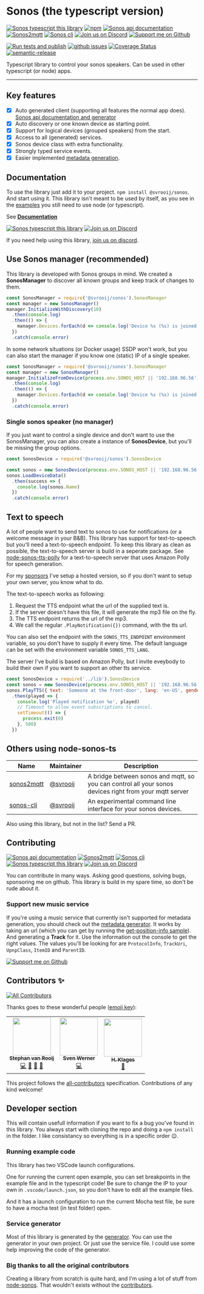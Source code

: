 # Sonos (the typescript version)

[![Sonos typescript this library][badge_sonos-typescript]][link_sonos-typescript]
[![npm][badge_npm]][link_npm]
[![Sonos api documentation][badge_sonos-docs]][link_sonos-docs]
[![Sonos2mqtt][badge_sonos-mqtt]][link_sonos-mqtt]
[![Sonos cli][badge_sonos-cli]][link_sonos-cli]
[![Join us on Discord][badge_discord]][link_discord]
[![Support me on Github][badge_sponsor]][link_sponsor]

[![Run tests and publish][badge_build]][link_build]
[![github issues][badge_issues]][link_issues]
[![Coverage Status](https://coveralls.io/repos/github/svrooij/node-sonos-ts/badge.svg?branch=master)](https://coveralls.io/github/svrooij/node-sonos-ts?branch=master)
[![semantic-release](https://img.shields.io/badge/%20%20%F0%9F%93%A6%F0%9F%9A%80-semantic--release-e10079.svg)](//github.com/semantic-release/semantic-release)

Typescript library to control your sonos speakers. Can be used in other typescript (or node) apps.

---
## Key features

- [x] Auto generated client (supporting all features the normal app does). [Sonos api documentation and generator](https://svrooij.io/sonos-api-docs/)
- [x] Auto discovery or one known device as starting point.
- [x] Support for logical devices (grouped speakers) from the start.
- [x] Access to all (generated) services.
- [x] Sonos device class with extra functionality.
- [x] Strongly typed service events.
- [x] Easier implemented [metadata generation](./src/helpers/metadata-helper.ts).

## Documentation

To use the library just add it to your project. `npm install @svrooij/sonos`. And start using it. This library isn't meant to be used by itself, as you see in the [examples](./examples) you still need to use node (or typescript).

See **[Documentation](https://svrooij.github.io/node-sonos-ts/getting-started.html)**

[![Sonos typescript this library][badge_sonos-typescript]][link_sonos-typescript] [![Join us on Discord][badge_discord]][link_discord]

If you need help using this library, [join us on discord][link_discord].

## Use Sonos manager (recommended)

This library is developed with Sonos groups in mind. We created a **SonosManager** to discover all known groups and keep track of changes to them.

```js
const SonosManager = require('@svrooij/sonos').SonosManager
const manager = new SonosManager()
manager.InitializeWithDiscovery(10)
  .then(console.log)
  .then(() => {
    manager.Devices.forEach(d => console.log('Device %s (%s) is joined in %s', d.Name, d.uuid, d.GroupName))
  })
  .catch(console.error)
```

In some network situations (or Docker usage) SSDP won't work, but you can also start the manager if you know one (static) IP of a single speaker.

```js
const SonosManager = require('@svrooij/sonos').SonosManager
const manager = new SonosManager()
manager.InitializeFromDevice(process.env.SONOS_HOST || '192.168.96.56')
  .then(console.log)
  .then(() => {
    manager.Devices.forEach(d => console.log('Device %s (%s) is joined in %s', d.Name, d.uuid, d.GroupName))
  })
  .catch(console.error)
```

### Single sonos speaker (no manager)

If you just want to control a single device and don't want to use the SonosManager, you can also create a instance of **SonosDevice**, but you'll be missing the group options.

```js
const SonosDevice = require('@svrooij/sonos').SonosDevice

const sonos = new SonosDevice(process.env.SONOS_HOST || '192.168.96.56')
sonos.LoadDeviceData()
  .then(success => {
    console.log(sonos.Name)
  })
  .catch(console.error)
```

## Text to speech

A lot of people want to send text to sonos to use for notifications (or a welcome message in your B&B). This library has support for text-to-speech but you'll need a text-to-speech endpoint. To keep this library as clean as possible, the text-to-speech server is build in a seperate package. See [node-sonos-tts-polly](https://github.com/svrooij/node-sonos-tts-polly) for a text-to-speech server that uses Amazon Polly for speech generation.

For my [sponsors](link_sponsor) I've setup a hosted version, so if you don't want to setup your own server, you know what to do.

The text-to-speech works as following:

1. Request the TTS endpoint what the url of the supplied text is.
2. If the server doesn't have this file, it will generate the mp3 file on the fly.
3. The TTS endpoint returns the url of the mp3.
4. We call the regular `.PlayNotification({})` command, with the tts url.

You can also set the endpoint with the `SONOS_TTS_ENDPOINT` environment variable, so you don't have to supply it every time. The default language can be set with the environment variable `SONOS_TTS_LANG`.

The server I've build is based on Amazon Polly, but I invite eveybody to build their own if you want to support an other tts service.

```JavaScript
const SonosDevice = require('../lib').SonosDevice
const sonos = new SonosDevice(process.env.SONOS_HOST || '192.168.96.56')
sonos.PlayTTS({ text: 'Someone at the front-door', lang: 'en-US', gender: 'male', volume: 50, endpoint: 'https://your.tts.endpoint/api/generate' })
  .then(played => {
    console.log('Played notification %o', played)
    // Timeout to allow event subscriptions to cancel.
    setTimeout(() => {
      process.exit(0)
    }, 500)
  })
```

## Others using node-sonos-ts

|Name|Maintainer|Description|
|----|----------|----------|
|[sonos2mqtt](https://github.com/svrooij/sonos2mqtt)|[@svrooij](https://github.com/svrooij)|A bridge between sonos and mqtt, so you can control all your sonos devices right from your mqtt server|
|[sonos-cli](https://github.com/svrooij/sonos-cli)|[@svrooij](https://github.com/svrooij)|An experimental command line interface for your sonos devices.|

Also using this library, but not in the list? Send a PR.

## Contributing

[![Sonos api documentation][badge_sonos-docs]][link_sonos-docs]
[![Sonos2mqtt][badge_sonos-mqtt]][link_sonos-mqtt]
[![Sonos cli][badge_sonos-cli]][link_sonos-cli]
[![Sonos typescript this library][badge_sonos-typescript]][link_sonos-typescript]
[![Join us on Discord][badge_discord]][link_discord]

You can contribute in many ways. Asking good questions, solving bugs, sponsoring me on github. This library is build in my spare time, so don't be rude about it.

### Support new music service

If you're using a music service that currently isn't supported for metadata generation, you should check out the [metadata generator](./src/helpers/metadata-helper.ts).
It works by taking an url (which you can get by running the [get-position-info sample](./examples/get-position-info.js)). And generating a **Track** for it. Use the information out the console to get the right values.
The values you'll be looking for are `ProtocolInfo`, `TrackUri`, `UpnpClass`, `ItemID` and `ParentID`.

[![Support me on Github][badge_sponsor]][link_sponsor]

## Contributors ✨

<!-- ALL-CONTRIBUTORS-BADGE:START - Do not remove or modify this section -->
[![All Contributors](https://img.shields.io/badge/all_contributors-3-orange.svg?style=flat-square)](#contributors-)
<!-- ALL-CONTRIBUTORS-BADGE:END -->

Thanks goes to these wonderful people ([emoji key](https://allcontributors.org/docs/en/emoji-key)):

<!-- ALL-CONTRIBUTORS-LIST:START - Do not remove or modify this section -->
<!-- prettier-ignore-start -->
<!-- markdownlint-disable -->
<table>
  <tr>
    <td align="center"><a href="https://svrooij.nl"><img src="https://avatars2.githubusercontent.com/u/1292510?v=4" width="100px;" alt=""/><br /><sub><b>Stephan van Rooij</b></sub></a><br /><a href="https://github.com/svrooij/node-sonos-ts/commits?author=svrooij" title="Code">💻</a> <a href="https://github.com/svrooij/node-sonos-ts/commits?author=svrooij" title="Documentation">📖</a> <a href="#ideas-svrooij" title="Ideas, Planning, & Feedback">🤔</a> <a href="#maintenance-svrooij" title="Maintenance">🚧</a></td>
    <td align="center"><a href="https://github.com/cheanrod"><img src="https://avatars3.githubusercontent.com/u/35066927?v=4" width="100px;" alt=""/><br /><sub><b>Sven Werner</b></sub></a><br /><a href="https://github.com/svrooij/node-sonos-ts/commits?author=cheanrod" title="Code">💻</a></td>
    <td align="center"><a href="https://github.com/hklages"><img src="https://avatars3.githubusercontent.com/u/17273119?v=4" width="100px;" alt=""/><br /><sub><b>H. Klages</b></sub></a><br /><a href="https://github.com/svrooij/node-sonos-ts/commits?author=hklages" title="Documentation">📖</a></td>
  </tr>
</table>

<!-- markdownlint-enable -->
<!-- prettier-ignore-end -->
<!-- ALL-CONTRIBUTORS-LIST:END -->

This project follows the [all-contributors](https://github.com/all-contributors/all-contributors)
specification. Contributions of any kind welcome!

## Developer section

This will contain usefull information if you want to fix a bug you've found in
this library. You always start with cloning the repo and doing a
`npm install`
in the folder. I like consistancy so everything is in a specific order :wink:.

### Running example code

This library has two VSCode launch configurations.

One for running the current open example, you can set breakpoints in the example
file and in the typescript code! Be sure to change the IP to your own in `.vscode/launch.json`,
so you don't have to edit all the example files.

And it has a launch configuration to run the current Mocha test file, be sure to
have a mocha test (in test folder) open.

### Service generator

Most of this library is generated by the [generator](https://github.com/svrooij/sonos-api-docs/tree/main/generator/sonos-docs). You can use the generator in your own project. Or just use the service file. I could use some help improving the code of the generator.


### Big thanks to all the original contributors

Creating a library from scratch is quite hard, and I'm using a lot of stuff from
[node-sonos](https://github.com/bencevans/node-sonos/). That wouldn't exists without the [contributors](https://github.com/bencevans/node-sonos/graphs/contributors).

[badge_build]: https://github.com/svrooij/node-sonos-ts/workflows/Run%20tests%20and%20publish/badge.svg
[badge_discord]: https://img.shields.io/discord/782374564054564875?style=flat-square
[badge_issues]: https://img.shields.io/github/issues/svrooij/node-sonos-ts?style=flat-square
[badge_npm]: https://img.shields.io/npm/v/@svrooij/sonos?style=flat-square
[badge_sonos-cli]: https://img.shields.io/badge/sonos-cli-blue?style=flat-square
[badge_sonos-docs]: https://img.shields.io/badge/sonos-api-blue?style=flat-square
[badge_sonos-mqtt]: https://img.shields.io/badge/sonos-mqtt-blue?style=flat-square
[badge_sonos-typescript]: https://img.shields.io/badge/sonos-typescript-blue?style=flat-square
[badge_sponsor]: https://img.shields.io/badge/Sponsor-on%20Github-red?style=flat-square

[link_build]: https://github.com/svrooij/node-sonos-ts/actions
[link_discord]: https://discord.gg/VMtG6Ft36J
[link_issues]: https://github.com/svrooij/node-sonos-ts/issues
[link_npm]: https://www.npmjs.com/package/@svrooij/sonos
[link_sonos-cli]: https://github.com/svrooij/sonos-cli
[link_sonos-docs]: https://svrooij.io/sonos-api-docs
[link_sonos-mqtt]: https://svrooij.io/sonos2mqtt
[link_sonos-typescript]: https://svrooij.io/node-sonos-ts
[link_sponsor]: https://github.com/sponsors/svrooij